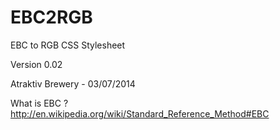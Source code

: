 EBC2RGB
=======

EBC to RGB CSS Stylesheet

Version 0.02

Atraktiv Brewery - 03/07/2014

What is EBC ?
http://en.wikipedia.org/wiki/Standard_Reference_Method#EBC
